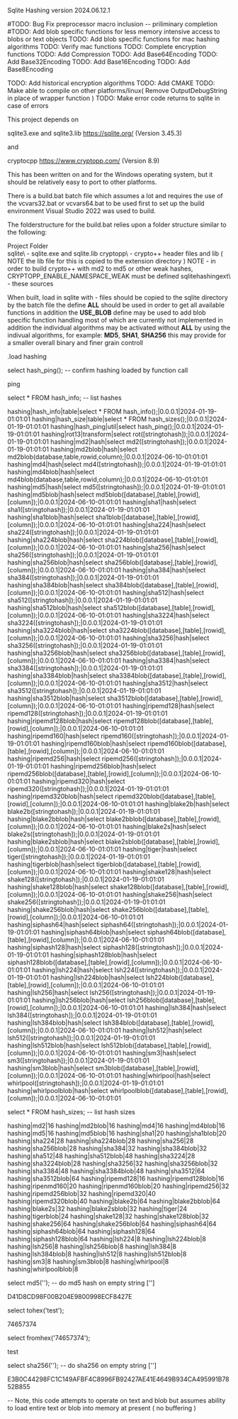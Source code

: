 Sqlite Hashing version 2024.06.12.1

#TODO: Bug Fix preprocessor macro inclusion -- priliminary completion
#TODO: Add blob specific functions for less memory intensive access to blobs or text objects
TODO: Add blob specific functions for mac hashing algorithms
TODO: Verify mac functions
TODO: Complete encryption functions
TODO: Add Compression
TODO: Add Base64Encoding
TODO: Add Base32Encoding
TODO: Add Base16Encoding
TODO: Add Base8Encoding

TODO: Add historical encryption algorithms
TODO: Add CMAKE
TODO: Make able to compile on other platforms/linux( Remove OutputDebugString in place of wrapper function )
TODO: Make error code returns to sqlite in case of errors

This project depends on 

sqlite3.exe and  sqlite3.lib https://sqlite.org/ (Version 3.45.3)

and 

cryptocpp https://www.cryptopp.com/ (Version 8.9)

This has been written on and for the Windows operating system, but it should be relatively easy to port to other platforms.

There is a build.bat batch file which assumes a lot and requires the use of the vcvars32.bat or vcvars64.bat to be used first to set up the build environment
Visual Studio 2022 was used to build.

The folderstructure for the  build.bat relies upon a folder structure similar to the following:

Project Folder\
  sqlite\ - sqlite.exe and sqlite.lib
  cryptopp\ - crypto++ header files and lib ( NOTE the lib file for this is copied to the extension directory )
    NOTE - in order to build crypto++ with md2 to md5 or other weak hashes, CRYPTOPP_ENABLE_NAMESPACE_WEAK must be defined
  sqlitehashingext\ - these sources 
  

When built, load in sqlite with - files should be copied to the sqlite directory by the batch file
the define __ALL__ should be used in order to get all available functions
in addition the __USE_BLOB__ define may be used to add blob specific function handling most of which are currently not implemented
in addition the individual algorithms may be activated without __ALL__ by using the indivual algorithms, for example: __MD5__, __SHA1__, __SHA256__
this may provide for a smaller overall binary and finer grain controll

.load hashing

select hash_ping(); -- confirm hashing loaded by function call

ping

select * FROM hash_info; -- list hashes

hashing|hash_info|table|select * FROM hash_info();|0.0.0.1|2024-01-19-01:01:01
hashing|hash_size|table|select * FROM hash_sizes();|0.0.0.1|2024-01-19-01:01:01
hashing|hash_ping|util|select hash_ping();|0.0.0.1|2024-01-19-01:01:01
hashing|rot13|transform|select rot([stringtohash]);|0.0.0.1|2024-01-19-01:01:01
hashing|md2|hash|select md2([stringtohash]);|0.0.0.1|2024-01-19-01:01:01
hashing|md2blob|hash|select md2blob(database,table,rowid,column);|0.0.0.1|2024-06-10-01:01:01
hashing|md4|hash|select md4([stringtohash]);|0.0.0.1|2024-01-19-01:01:01
hashing|md4blob|hash|select md4blob(database,table,rowid,column);|0.0.0.1|2024-06-10-01:01:01
hashing|md5|hash|select md5([stringtohash]);|0.0.0.1|2024-01-19-01:01:01
hashing|md5blob|hash|select md5blob([database],[table],[rowid],[column]);|0.0.0.1|2024-06-10-01:01:01
hashing|sha1|hash|select sha1([stringtohash]);|0.0.0.1|2024-01-19-01:01:01
hashing|sha1blob|hash|select sha1blob([database],[table],[rowid],[column]);|0.0.0.1|2024-06-10-01:01:01
hashing|sha224|hash|select sha224([stringtohash]);|0.0.0.1|2024-01-19-01:01:01
hashing|sha224blob|hash|select sha224blob([database],[table],[rowid],[column]);|0.0.0.1|2024-06-10-01:01:01
hashing|sha256|hash|select sha256([stringtohash]);|0.0.0.1|2024-01-19-01:01:01
hashing|sha256blob|hash|select sha256blob([database],[table],[rowid],[column]);|0.0.0.1|2024-06-10-01:01:01
hashing|sha384|hash|select sha384([stringtohash]);|0.0.0.1|2024-01-19-01:01:01
hashing|sha384blob|hash|select sha384blob([database],[table],[rowid],[column]);|0.0.0.1|2024-06-10-01:01:01
hashing|sha512|hash|select sha512([stringtohash]);|0.0.0.1|2024-01-19-01:01:01
hashing|sha512blob|hash|select sha512blob([database],[table],[rowid],[column]);|0.0.0.1|2024-06-10-01:01:01
hashing|sha3224|hash|select sha3224([stringtohash]);|0.0.0.1|2024-01-19-01:01:01
hashing|sha3224blob|hash|select sha3224blob([database],[table],[rowid],[column]);|0.0.0.1|2024-06-10-01:01:01
hashing|sha3256|hash|select sha3256([stringtohash]);|0.0.0.1|2024-01-19-01:01:01
hashing|sha3256blob|hash|select sha3256blob([database],[table],[rowid],[column]);|0.0.0.1|2024-06-10-01:01:01
hashing|sha3384|hash|select sha3384([stringtohash]);|0.0.0.1|2024-01-19-01:01:01
hashing|sha3384blob|hash|select sha3384blob([database],[table],[rowid],[column]);|0.0.0.1|2024-06-10-01:01:01
hashing|sha3512|hash|select sha3512([stringtohash]);|0.0.0.1|2024-01-19-01:01:01
hashing|sha3512blob|hash|select sha3512blob([database],[table],[rowid],[column]);|0.0.0.1|2024-06-10-01:01:01
hashing|ripemd128|hash|select ripemd128([stringtohash]);|0.0.0.1|2024-01-19-01:01:01
hashing|ripemd128blob|hash|select ripemd128blob([database],[table],[rowid],[column]);|0.0.0.1|2024-06-10-01:01:01
hashing|ripemd160|hash|select ripemd160([stringtohash]);|0.0.0.1|2024-01-19-01:01:01
hashing|ripemd160blob|hash|select ripemd160blob([database],[table],[rowid],[column]);|0.0.0.1|2024-06-10-01:01:01
hashing|ripemd256|hash|select ripemd256([stringtohash]);|0.0.0.1|2024-01-19-01:01:01
hashing|ripemd256blob|hash|select ripemd256blob([database],[table],[rowid],[column]);|0.0.0.1|2024-06-10-01:01:01
hashing|ripemd320|hash|select ripemd320([stringtohash]);|0.0.0.1|2024-01-19-01:01:01
hashing|ripemd320blob|hash|select ripemd320blob([database],[table],[rowid],[column]);|0.0.0.1|2024-06-10-01:01:01
hashing|blake2b|hash|select blake2b([stringtohash]);|0.0.0.1|2024-01-19-01:01:01
hashing|blake2bblob|hash|select blake2bblob([database],[table],[rowid],[column]);|0.0.0.1|2024-06-10-01:01:01
hashing|blake2s|hash|select blake2s([stringtohash]);|0.0.0.1|2024-01-19-01:01:01
hashing|blake2sblob|hash|select blake2sblob([database],[table],[rowid],[column]);|0.0.0.1|2024-06-10-01:01:01
hashing|tiger|hash|select tiger([stringtohash]);|0.0.0.1|2024-01-19-01:01:01
hashing|tigerblob|hash|select tigerblob([database],[table],[rowid],[column]);|0.0.0.1|2024-06-10-01:01:01
hashing|shake128|hash|select shake128([stringtohash]);|0.0.0.1|2024-01-19-01:01:01
hashing|shake128blob|hash|select shake128blob([database],[table],[rowid],[column]);|0.0.0.1|2024-06-10-01:01:01
hashing|shake256|hash|select shake256([stringtohash]);|0.0.0.1|2024-01-19-01:01:01
hashing|shake256blob|hash|select shake256blob([database],[table],[rowid],[column]);|0.0.0.1|2024-06-10-01:01:01
hashing|siphash64|hash|select siphash64([stringtohash]);|0.0.0.1|2024-01-19-01:01:01
hashing|siphash64blob|hash|select siphash64blob([database],[table],[rowid],[column]);|0.0.0.1|2024-06-10-01:01:01
hashing|siphash128|hash|select siphash128([stringtohash]);|0.0.0.1|2024-01-19-01:01:01
hashing|siphash128blob|hash|select siphash128blob([database],[table],[rowid],[column]);|0.0.0.1|2024-06-10-01:01:01
hashing|lsh224|hash|select lsh224([stringtohash]);|0.0.0.1|2024-01-19-01:01:01
hashing|lsh224blob|hash|select lsh224blob([database],[table],[rowid],[column]);|0.0.0.1|2024-06-10-01:01:01
hashing|lsh256|hash|select lsh256([stringtohash]);|0.0.0.1|2024-01-19-01:01:01
hashing|lsh256blob|hash|select lsh256blob([database],[table],[rowid],[column]);|0.0.0.1|2024-06-10-01:01:01
hashing|lsh384|hash|select lsh384([stringtohash]);|0.0.0.1|2024-01-19-01:01:01
hashing|lsh384blob|hash|select lsh384blob([database],[table],[rowid],[column]);|0.0.0.1|2024-06-10-01:01:01
hashing|lsh512|hash|select lsh512([stringtohash]);|0.0.0.1|2024-01-19-01:01:01
hashing|lsh512blob|hash|select lsh512blob([database],[table],[rowid],[column]);|0.0.0.1|2024-06-10-01:01:01
hashing|sm3|hash|select sm3([stringtohash]);|0.0.0.1|2024-01-19-01:01:01
hashing|sm3blob|hash|select sm3blob([database],[table],[rowid],[column]);|0.0.0.1|2024-06-10-01:01:01
hashing|whirlpool|hash|select whirlpool([stringtohash]);|0.0.0.1|2024-01-19-01:01:01
hashing|whirlpoolblob|hash|select whirlpoolblob([database],[table],[rowid],[column]);|0.0.0.1|2024-06-10-01:01:01

select * FROM hash_sizes; -- list hash sizes

hashing|md2|16
hashing|md2blob|16
hashing|md4|16
hashing|md4blob|16
hashing|md5|16
hashing|md5blob|16
hashing|sha1|20
hashing|sha1blob|20
hashing|sha224|28
hashing|sha224blob|28
hashing|sha256|28
hashing|sha256blob|28
hashing|sha384|32
hashing|sha384blob|32
hashing|sha512|48
hashing|sha512blob|48
hashing|sha3224|28
hashing|sha3224blob|28
hashing|sha3256|32
hashing|sha3256blob|32
hashing|sha3384|48
hashing|sha3384blob|48
hashing|sha3512|64
hashing|sha3512blob|64
hashing|ripemd128|16
hashing|ripemd128blob|16
hashing|ripenmd160|20
hashing|ripenmd160blob|20
hashing|ripemd256|32
hashing|ripemd256blob|32
hashing|ripemd320|40
hashing|ripemd320blob|40
hashing|blake2b|64
hashing|blake2bblob|64
hashing|blake2s|32
hashing|blake2sblob|32
hashing|tiger|24
hashing|tigerblob|24
hashing|shake128|32
hashing|shake128blob|32
hashing|shake256|64
hashing|shake256blob|64
hashing|siphash64|64
hashing|siphash64blob|64
hashing|siphash128|64
hashing|siphash128blob|64
hashing|lsh224|8
hashing|lsh224blob|8
hashing|lsh256|8
hashing|lsh256blob|8
hashing|lsh384|8
hashing|lsh384blob|8
hashing|lsh512|8
hashing|lsh512blob|8
hashing|sm3|8
hashing|sm3blob|8
hashing|whirlpool|8
hashing|whirlpoolblob|8

select md5(''); -- do md5 hash on empty string ['']

D41D8CD98F00B204E9800998ECF8427E

select tohex('test');

74657374

select fromhex('74657374');

test

select sha256(''); -- do sha256 on empty string ['']

E3B0C44298FC1C149AFBF4C8996FB92427AE41E4649B934CA495991B7852B855

-- Note, this code attempts to operate on text and blob but assumes ability to load entire text or blob into memory at present ( no buffering )
